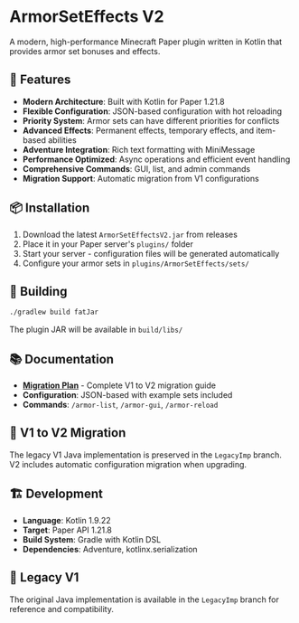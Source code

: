 # ArmorSetEffects V2

A modern, high-performance Minecraft Paper plugin written in Kotlin that provides armor set bonuses and effects.

## 🚀 Features

- **Modern Architecture**: Built with Kotlin for Paper 1.21.8
- **Flexible Configuration**: JSON-based configuration with hot reloading
- **Priority System**: Armor sets can have different priorities for conflicts
- **Advanced Effects**: Permanent effects, temporary effects, and item-based abilities
- **Adventure Integration**: Rich text formatting with MiniMessage
- **Performance Optimized**: Async operations and efficient event handling
- **Comprehensive Commands**: GUI, list, and admin commands
- **Migration Support**: Automatic migration from V1 configurations

## 📦 Installation

1. Download the latest `ArmorSetEffectsV2.jar` from releases
2. Place it in your Paper server's `plugins/` folder
3. Start your server - configuration files will be generated automatically
4. Configure your armor sets in `plugins/ArmorSetEffects/sets/`

## 🔧 Building

```bash
./gradlew build fatJar
```

The plugin JAR will be available in `build/libs/`

## 📚 Documentation

- **[Migration Plan](MIGRATION_PLAN.md)** - Complete V1 to V2 migration guide
- **Configuration**: JSON-based with example sets included
- **Commands**: `/armor-list`, `/armor-gui`, `/armor-reload`

## 🔄 V1 to V2 Migration

The legacy V1 Java implementation is preserved in the `LegacyImp` branch. V2 includes automatic configuration migration when upgrading.

## 🏗️ Development

- **Language**: Kotlin 1.9.22
- **Target**: Paper API 1.21.8
- **Build System**: Gradle with Kotlin DSL
- **Dependencies**: Adventure, kotlinx.serialization

## 📖 Legacy V1

The original Java implementation is available in the `LegacyImp` branch for reference and compatibility.
